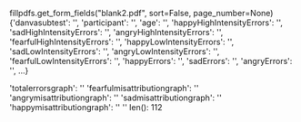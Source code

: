 fillpdfs.get_form_fields("blank2.pdf", sort=False, page_number=None)
{'danvasubtest': '', 'participant': '', 'age': '', 'happyHighIntensityErrors': '', 'sadHighIntensityErrors': '', 'angryHighIntensityErrors': '', 'fearfulHighIntensityErrors': '', 'happyLowIntensityErrors': '', 'sadLowIntensityErrors': '', 'angryLowIntensityErrors': '', 'fearfulLowIntensityErrors': '', 'happyErrors': '', 'sadErrors': '', 'angryErrors': '', ...}

'totalerrorsgraph': ''
'fearfulmisattributiongraph': ''
'angrymisattributiongraph': ''
'sadmisattributiongraph': ''
'happymisattributiongraph': ''
''
len(): 112
